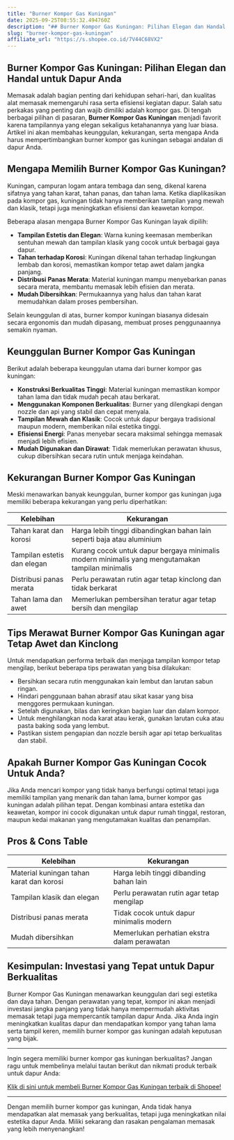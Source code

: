 ```yaml
---
title: "Burner Kompor Gas Kuningan"
date: 2025-09-25T08:55:32.494760Z
description: "## Burner Kompor Gas Kuningan: Pilihan Elegan dan Handal untuk Dapur Anda..."
slug: "burner-kompor-gas-kuningan"
affiliate_url: "https://s.shopee.co.id/7V44C68VX2"
---
```

## Burner Kompor Gas Kuningan: Pilihan Elegan dan Handal untuk Dapur Anda

Memasak adalah bagian penting dari kehidupan sehari-hari, dan kualitas alat memasak memengaruhi rasa serta efisiensi kegiatan dapur. Salah satu perkakas yang penting dan wajib dimiliki adalah kompor gas. Di tengah berbagai pilihan di pasaran, **Burner Kompor Gas Kuningan** menjadi favorit karena tampilannya yang elegan sekaligus ketahanannya yang luar biasa. Artikel ini akan membahas keunggulan, kekurangan, serta mengapa Anda harus mempertimbangkan burner kompor gas kuningan sebagai andalan di dapur Anda.

## Mengapa Memilih Burner Kompor Gas Kuningan?

Kuningan, campuran logam antara tembaga dan seng, dikenal karena sifatnya yang tahan karat, tahan panas, dan tahan lama. Ketika diaplikasikan pada kompor gas, kuningan tidak hanya memberikan tampilan yang mewah dan klasik, tetapi juga meningkatkan efisiensi dan keawetan kompor.

Beberapa alasan mengapa Burner Kompor Gas Kuningan layak dipilih:

- **Tampilan Estetis dan Elegan**: Warna kuning keemasan memberikan sentuhan mewah dan tampilan klasik yang cocok untuk berbagai gaya dapur.
- **Tahan terhadap Korosi**: Kuningan dikenal tahan terhadap lingkungan lembab dan korosi, memastikan kompor tetap awet dalam jangka panjang.
- **Distribusi Panas Merata**: Material kuningan mampu menyebarkan panas secara merata, membantu memasak lebih efisien dan merata.
- **Mudah Dibersihkan**: Permukaannya yang halus dan tahan karat memudahkan dalam proses pembersihan.

Selain keunggulan di atas, burner kompor kuningan biasanya didesain secara ergonomis dan mudah dipasang, membuat proses penggunaannya semakin nyaman.

## Keunggulan Burner Kompor Gas Kuningan

Berikut adalah beberapa keunggulan utama dari burner kompor gas kuningan:

- **Konstruksi Berkualitas Tinggi**: Material kuningan memastikan kompor tahan lama dan tidak mudah pecah atau berkarat.
- **Menggunakan Komponen Berkualitas**: Burner yang dilengkapi dengan nozzle dan api yang stabil dan cepat menyala.
- **Tampilan Mewah dan Klasik**: Cocok untuk dapur bergaya tradisional maupun modern, memberikan nilai estetika tinggi.
- **Efisiensi Energi**: Panas menyebar secara maksimal sehingga memasak menjadi lebih efisien.
- **Mudah Digunakan dan Dirawat**: Tidak memerlukan perawatan khusus, cukup dibersihkan secara rutin untuk menjaga keindahan.

## Kekurangan Burner Kompor Gas Kuningan

Meski menawarkan banyak keunggulan, burner kompor gas kuningan juga memiliki beberapa kekurangan yang perlu diperhatikan:

| Kelebihan | Kekurangan |
|------------|--------------|
| Tahan karat dan korosi | Harga lebih tinggi dibandingkan bahan lain seperti baja atau aluminium |
| Tampilan estetis dan elegan | Kurang cocok untuk dapur bergaya minimalis modern minimalis yang mengutamakan tampilan minimalis |
| Distribusi panas merata | Perlu perawatan rutin agar tetap kinclong dan tidak berkarat |
| Tahan lama dan awet | Memerlukan pembersihan teratur agar tetap bersih dan mengilap |

## Tips Merawat Burner Kompor Gas Kuningan agar Tetap Awet dan Kinclong

Untuk mendapatkan performa terbaik dan menjaga tampilan kompor tetap mengilap, berikut beberapa tips perawatan yang bisa dilakukan:

- Bersihkan secara rutin menggunakan kain lembut dan larutan sabun ringan.
- Hindari penggunaan bahan abrasif atau sikat kasar yang bisa menggores permukaan kuningan.
- Setelah digunakan, bilas dan keringkan bagian luar dan dalam kompor.
- Untuk menghilangkan noda karat atau kerak, gunakan larutan cuka atau pasta baking soda yang lembut.
- Pastikan sistem pengapian dan nozzle bersih agar api tetap berkualitas dan stabil.

## Apakah Burner Kompor Gas Kuningan Cocok Untuk Anda?

Jika Anda mencari kompor yang tidak hanya berfungsi optimal tetapi juga memiliki tampilan yang menarik dan tahan lama, burner kompor gas kuningan adalah pilihan tepat. Dengan kombinasi antara estetika dan keawetan, kompor ini cocok digunakan untuk dapur rumah tinggal, restoran, maupun kedai makanan yang mengutamakan kualitas dan penampilan.

## Pros & Cons Table

| Kelebihan                         | Kekurangan                            |
|-----------------------------------|----------------------------------------|
| Material kuningan tahan karat dan korosi | Harga lebih tinggi dibanding bahan lain |
| Tampilan klasik dan elegan       | Perlu perawatan rutin agar tetap mengilap |
| Distribusi panas merata          | Tidak cocok untuk dapur minimalis modern |
| Mudah dibersihkan               | Memerlukan perhatian ekstra dalam perawatan |

## Kesimpulan: Investasi yang Tepat untuk Dapur Berkualitas

Burner Kompor Gas Kuningan menawarkan keunggulan dari segi estetika dan daya tahan. Dengan perawatan yang tepat, kompor ini akan menjadi investasi jangka panjang yang tidak hanya mempermudah aktivitas memasak tetapi juga mempercantik tampilan dapur Anda. Jika Anda ingin meningkatkan kualitas dapur dan mendapatkan kompor yang tahan lama serta tampil keren, memilih burner kompor gas kuningan adalah keputusan yang bijak.

---

Ingin segera memiliki burner kompor gas kuningan berkualitas? Jangan ragu untuk membelinya melalui tautan berikut dan nikmati produk terbaik untuk dapur Anda:

[Klik di sini untuk membeli Burner Kompor Gas Kuningan terbaik di Shopee!](https://s.shopee.co.id/7V44C68VX2)

---

Dengan memilih burner kompor gas kuningan, Anda tidak hanya mendapatkan alat memasak yang berkualitas, tetapi juga meningkatkan nilai estetika dapur Anda. Miliki sekarang dan rasakan pengalaman memasak yang lebih menyenangkan!